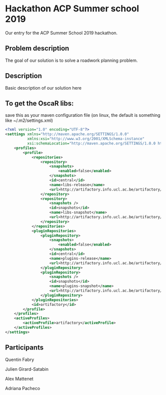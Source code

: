 # Hackathon ACP Summer school 2019

Our entry for the ACP Summer School 2019 hackathon. 

## Problem description

The goal of our solution is to solve a roadwork planning problem.


## Description

Basic description of our solution here

## To get the OscaR libs:
save this as your maven configuration file (on linux, the default is something like ~/.m2/settings.xml)
```xml
<?xml version="1.0" encoding="UTF-8"?>
<settings xmlns="http://maven.apache.org/SETTINGS/1.0.0"
          xmlns:xsi="http://www.w3.org/2001/XMLSchema-instance"
          xsi:schemaLocation="http://maven.apache.org/SETTINGS/1.0.0 http://maven.apache.org/xsd/settings-1.0.0.xsd">
    <profiles>
        <profile>
            <repositories>
                <repository>
                    <snapshots>
                        <enabled>false</enabled>
                    </snapshots>
                    <id>central</id>
                    <name>libs-release</name>
                    <url>http://artifactory.info.ucl.ac.be/artifactory/libs-release</url>
                </repository>
                <repository>
                    <snapshots />
                    <id>snapshots</id>
                    <name>libs-snapshot</name>
                    <url>http://artifactory.info.ucl.ac.be/artifactory/libs-snapshot</url>
                </repository>
            </repositories>
            <pluginRepositories>
                <pluginRepository>
                    <snapshots>
                        <enabled>false</enabled>
                    </snapshots>
                    <id>central</id>
                    <name>plugins-release</name>
                    <url>http://artifactory.info.ucl.ac.be/artifactory/plugins-release</url>
                </pluginRepository>
                <pluginRepository>
                    <snapshots />
                    <id>snapshots</id>
                    <name>plugins-snapshot</name>
                    <url>http://artifactory.info.ucl.ac.be/artifactory/plugins-snapshot</url>
                </pluginRepository>
            </pluginRepositories>
            <id>artifactory</id>
        </profile>
    </profiles>
    <activeProfiles>
        <activeProfile>artifactory</activeProfile>
    </activeProfiles>
</settings>
```

## Participants

Quentin Fabry

Julien Girard-Satabin

Alex Mattenet 

Adriana Pacheco
